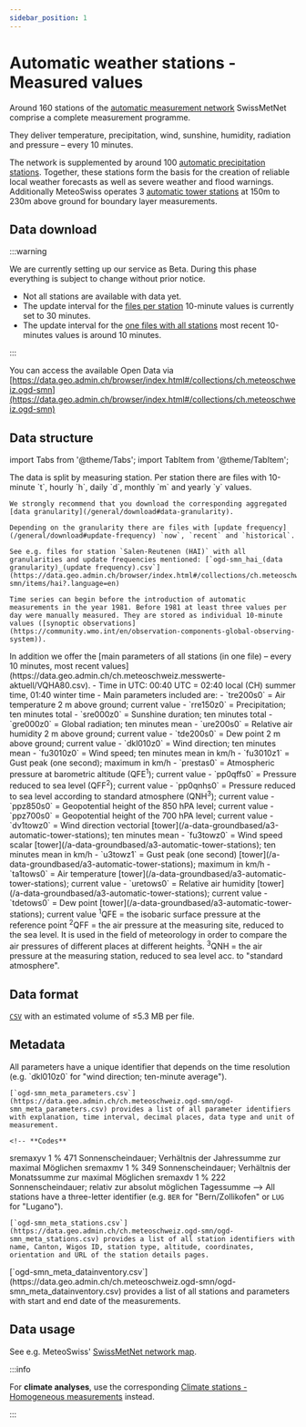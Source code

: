 ```yaml
---
sidebar_position: 1
---
```


# Automatic weather stations - Measured values

Around 160 stations of the [automatic measurement network](https://www.meteoswiss.admin.ch/weather/measurement-systems/land-based-stations/automatic-measurement-network.html) SwissMetNet comprise a complete measurement programme.

They deliver temperature, precipitation, wind, sunshine, humidity, radiation and pressure – every 10 minutes.

The network is supplemented by around 100 [automatic precipitation stations](/a-data-groundbased/a2-automatic-precipitation-stations). Together, these stations form the basis for the creation of reliable local weather forecasts as well as severe weather and flood warnings. Additionally MeteoSwiss operates 3 [automatic tower stations](/a-data-groundbased/a3-automatic-tower-stations) at 150m to 230m above ground for boundary layer measurements.

## Data download

:::warning

We are currently setting up our service as Beta. During this phase everything is subject to change without prior notice.
- Not all stations are available with data yet. 
- The update interval for the [files per station](/a-data-groundbased/a1-automatic-weather-stations?data-structure=files-per-station) 10-minute values is currently set to 30 minutes.
- The update interval for the [one files with all stations](/a-data-groundbased/a1-automatic-weather-stations?data-structure=one-file-with-all-stations) most recent 10-minutes values is around 10 minutes.

:::

You can access the available Open Data via [https://data.geo.admin.ch/browser/index.html#/collections/ch.meteoschweiz.ogd-smn](https://data.geo.admin.ch/browser/index.html#/collections/ch.meteoschweiz.ogd-smn)

## Data structure

import Tabs from '@theme/Tabs';
import TabItem from '@theme/TabItem';

<Tabs queryString="data-structure">
  <TabItem value="files-per-station" label="Files per station">
    The data is split by measuring station. Per station there are files with 10-minute `t`, hourly `h`, daily `d`, monthly `m` and yearly `y` values.

    We strongly recommend that you download the corresponding aggregated [data granularity](/general/download#data-granularity).
   
    Depending on the granularity there are files with [update frequency](/general/download#update-frequency) `now`, `recent` and `historical`.
    
    See e.g. files for station `Salen-Reutenen (HAI)` with all granularities and update frequencies mentioned: [`ogd-smn_hai_(data granularity)_(update frequency).csv`](https://data.geo.admin.ch/browser/index.html#/collections/ch.meteoschweiz.ogd-smn/items/hai?.language=en)
    
    Time series can begin before the introduction of automatic measurements in the year 1981. Before 1981 at least three values per day were manually measured. They are stored as individual 10-minute values ([synoptic observations](https://community.wmo.int/en/observation-components-global-observing-system)).
  </TabItem>
  <TabItem value="one-file-with-all-stations" label="One file with all stations">
    In addition we offer the [main parameters of all stations (in one file) – every 10 minutes, most recent values](https://data.geo.admin.ch/ch.meteoschweiz.messwerte-aktuell/VQHA80.csv).
    - Time in UTC: 00:40 UTC = 02:40 local (CH) summer time, 01:40 winter time
    - Main parameters included are: 
      - `tre200s0` = Air temperature 2 m above ground; current value
      - `rre150z0` = Precipitation; ten minutes total
      - `sre000z0` = Sunshine duration; ten minutes total
      - `gre000z0` = Global radiation; ten minutes mean
      - `ure200s0` = Relative air humidity 2 m above ground; current value
      - `tde200s0` = Dew point 2 m above ground; current value
      - `dkl010z0` = Wind direction; ten minutes mean
      - `fu3010z0` = Wind speed; ten minutes mean in km/h
      - `fu3010z1` = Gust peak (one second); maximum in km/h
      - `prestas0` = Atmospheric pressure at barometric altitude (QFE<sup>1</sup>); current value
      - `pp0qffs0` = Pressure reduced to sea level (QFF<sup>2</sup>); current value
      - `pp0qnhs0` = Pressure reduced to sea level according to standard atmosphere (QNH<sup>3</sup>); current value
      - `ppz850s0` = Geopotential height of the 850 hPA level; current value
      - `ppz700s0` = Geopotential height of the 700 hPA level; current value
      - `dv1towz0` = Wind direction vectorial [tower](/a-data-groundbased/a3-automatic-tower-stations); ten minutes mean
      - `fu3towz0` = Wind speed scalar [tower](/a-data-groundbased/a3-automatic-tower-stations); ten minutes mean in km/h
      - `u3towz1` = Gust peak (one second) [tower](/a-data-groundbased/a3-automatic-tower-stations); maximum in km/h
      - `ta1tows0` = Air temperature [tower](/a-data-groundbased/a3-automatic-tower-stations); current value
      - `uretows0` = Relative air humidity [tower](/a-data-groundbased/a3-automatic-tower-stations); current value
      - `tdetows0` = Dew point [tower](/a-data-groundbased/a3-automatic-tower-stations); current value
      <sup>1</sup>QFE = the isobaric surface pressure at the reference point
      <sup>2</sup>QFF = the air pressure at the measuring site, reduced to the sea level. It is used in the field of meteorology in order to ­compare the air pressures of different places at different heights.
      <sup>3</sup>QNH = the air pressure at the measuring station, reduced to sea level acc. to "standard atmosphere".
  </TabItem>
</Tabs>

## Data format

[`CSV`](https://opendatadocs.meteoswiss.ch/general/download#column-separators-and-decimal-dividers) with an estimated volume of ≤5.3 MB per file.

## Metadata

<Tabs queryString="metadata">
  <TabItem value="parameters" label="Parameter">
    All parameters have a unique identifier that depends on the time resolution (e.g. `dkl010z0` for "wind direction; ten-minute average").
    
    [`ogd-smn_meta_parameters.csv`](https://data.geo.admin.ch/ch.meteoschweiz.ogd-smn/ogd-smn_meta_parameters.csv) provides a list of all parameter identifiers with explanation, time interval, decimal places, data type and unit of measurement.

    <!-- **Codes**
sremaxyv	1 	%	471 	Sonnenscheindauer; Verhältnis der Jahressumme zur maximal Möglichen
sremaxmv	1 	%	349 	Sonnenscheindauer; Verhältnis der Monatssumme zur maximal Möglichen
sremaxdv	1 	%	222 	Sonnenscheindauer; relativ zur absolut möglichen Tagessumme -->
  </TabItem>
  <TabItem value="stations" label="Stations">
    All stations have a three-letter identifier (e.g. `BER` for "Bern/Zollikofen" or `LUG` for "Lugano").
    
    [`ogd-smn_meta_stations.csv`](https://data.geo.admin.ch/ch.meteoschweiz.ogd-smn/ogd-smn_meta_stations.csv) provides a list of all station identifiers with name, Canton, Wigos ID, station type, altitude, coordinates, orientation and URL of the station details pages.
  </TabItem>
  <TabItem value="data-inventory" label="Data inventory">
    [`ogd-smn_meta_datainventory.csv`](https://data.geo.admin.ch/ch.meteoschweiz.ogd-smn/ogd-smn_meta_datainventory.csv) provides a list of all stations and parameters with start and end date of the measurements.
  </TabItem>
</Tabs>

## Data usage

See e.g. MeteoSwiss' [SwissMetNet network map](https://www.meteoswiss.admin.ch/services-and-publications/applications/measurement-values-and-measuring-networks.html#param=messnetz-automatisch&lang=en).

:::info

For **climate analyses**, use the corresponding [Climate stations - Homogeneous measurements](https://opendatadocs.meteoswiss.ch/c-climate-data) instead.

:::
